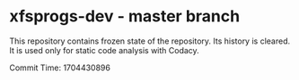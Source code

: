 # xfsprogs-dev - master branch

This repository contains frozen state of the repository.
Its history is cleared. It is used only for static code
analysis with Codacy.

Commit Time: 1704430896